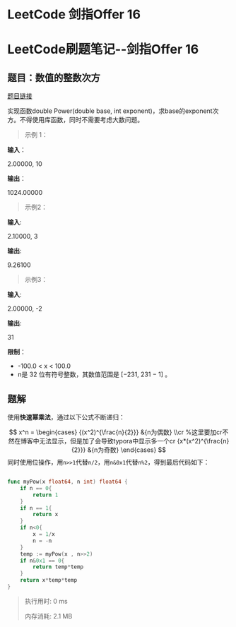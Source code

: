 # LeetCode 剑指Offer 16

<!--more-->

# LeetCode刷题笔记--剑指Offer 16

## 题目：数值的整数次方

[题目链接](https://leetcode-cn.com/problems/shu-zhi-de-zheng-shu-ci-fang-lcof/)

实现函数double Power(double base, int exponent)，求base的exponent次方。不得使用库函数，同时不需要考虑大数问题。

> 示例 1：

**输入**：

2.00000, 10

**输出**：

1024.00000

> 示例2：

**输入**:

2.10000, 3

**输出**:

9.26100

> 示例3：

**输入**:

2.00000, -2

**输出**:

31

**限制**：

- -100.0 < x < 100.0
- n是 32 位有符号整数，其数值范围是 [−231, 231 − 1] 。

## 题解

使用**快速幂乘法**，通过以下公式不断递归：

$$
x^n = \begin{cases}
	{(x^2)^{\frac{n}{2}}} &{n为偶数} \\cr  %这里要加cr不然在博客中无法显示，但是加了会导致typora中显示多一个cr
	{x*(x^2)^{\frac{n}{2}}} &{n为奇数} 
\end{cases}
$$
同时使用位操作，用`n>>1`代替`n/2`，用`n&0x1`代替`n%2`，得到最后代码如下：

```go

func myPow(x float64, n int) float64 {
    if n == 0{
        return 1
    }
    if n == 1{
        return x
    }
    if n<0{
        x = 1/x
        n = -n
    }
    temp := myPow(x , n>>2)
    if n&0x1 == 0{
        return temp*temp
    }
    return x*temp*temp
}
```

> 执行用时: 0 ms
>
> 内存消耗: 2.1 MB
